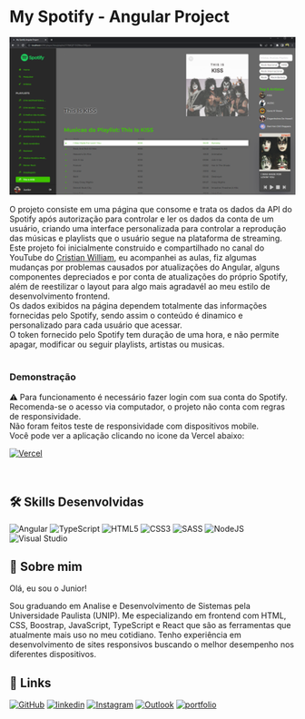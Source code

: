 # My Spotify - Angular Project


![Preview](./readme-image/screenshot.png)

O projeto consiste em uma página que consome e trata os dados da API do Spotify após autorização para controlar e ler os dados da conta de um usuário, criando uma interface personalizada para controlar a reprodução das músicas e playlists que o usuário segue na plataforma de streaming. <br/>
Este projeto foi inicialmente construido e compartilhado no canal do YouTube do [Cristian William](https://github.com/cristianWilliam), eu acompanhei as aulas, fiz algumas mudanças por problemas causados por atualizações do Angular, alguns componentes depreciados e por conta de atualizações do próprio Spotify, além de reestilizar o layout para algo mais agradavél ao meu estilo de desenvolvimento frontend. <br/>
Os dados exibidos na página dependem totalmente das informações fornecidas pelo Spotify, sendo assim o conteúdo é dinamico e personalizado para cada usuário que acessar. <br/>
O token fornecido pelo Spotify tem duração de uma hora, e não permite apagar, modificar ou seguir playlists, artistas ou musicas.<br/><br/>


### Demonstração

⚠ Para funcionamento é necessário fazer login com sua conta do Spotify. <br/>
Recomenda-se o acesso via computador, o projeto não conta com regras de responsividade.<br/>
Não foram feitos teste de responsividade com dispositivos mobile.<br/>
Você pode ver a aplicação clicando no icone da Vercel abaixo:

[![Vercel](https://img.shields.io/badge/vercel-%23000000.svg?style=for-the-badge&logo=vercel&logoColor=white)](https://my-spotify-junior-leandro.vercel.app/)
 <br/> <br/> <br/>

## 🛠 Skills Desenvolvidas

![Angular](https://img.shields.io/badge/angular-%23DD0031.svg?style=for-the-badge&logo=angular&logoColor=white)
![TypeScript](https://img.shields.io/badge/typescript-%23007ACC.svg?style=for-the-badge&logo=typescript&logoColor=white)
![HTML5](https://img.shields.io/badge/html5-%23E34F26.svg?style=for-the-badge&logo=html5&logoColor=white) 
![CSS3](https://img.shields.io/badge/css3-%231572B6.svg?style=for-the-badge&logo=css3&logoColor=white)
![SASS](https://img.shields.io/badge/SASS-hotpink.svg?style=for-the-badge&logo=SASS&logoColor=white)
![NodeJS](https://img.shields.io/badge/node.js-6DA55F?style=for-the-badge&logo=node.js&logoColor=white)
![Visual Studio](https://img.shields.io/badge/Visual%20Studio-5C2D91.svg?style=for-the-badge&logo=visual-studio&logoColor=white)


## 🚀 Sobre mim
Olá, eu sou o Junior!

Sou graduando em Analise e Desenvolvimento de Sistemas pela Universidade Paulista (UNIP). Me especializando em frontend com HTML, CSS, Boostrap, JavaScript, TypeScript e React que são as ferramentas que atualmente mais uso no meu cotidiano. Tenho experiência em desenvolvimento de sites responsivos buscando o melhor desempenho nos diferentes dispositivos.


## 🔗 Links

[![GitHub](https://img.shields.io/badge/github-%23121011.svg?style=for-the-badge&logo=github&logoColor=white)](https://github.com/junior-leandro)
[![linkedin](https://img.shields.io/badge/linkedin-0A66C2?style=for-the-badge&logo=linkedin&logoColor=white)](https://www.linkedin.com/junior-oliveira-leandro)
[![Instagram](https://img.shields.io/badge/Instagram-%23E4405F.svg?style=for-the-badge&logo=Instagram&logoColor=white)](https://instagram.com/jr_uba)
[![Outlook](https://img.shields.io/badge/Microsoft_Outlook-0078D4?style=for-the-badge&logo=microsoft-outlook&logoColor=white)](mailto:contato_jr@outlook.com)
[![portfolio](https://img.shields.io/badge/my_portfolio-000?style=for-the-badge&logo=ko-fi&logoColor=white)](https://junior.dev.br/)